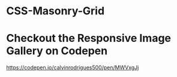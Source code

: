 # CSS-Masonry-Grid

# Checkout the Responsive Image Gallery on Codepen
https://codepen.io/calvinrodrigues500/pen/MWVxgJj
